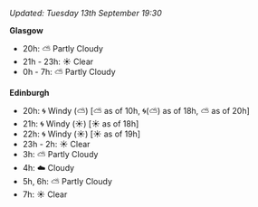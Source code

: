 *Updated: Tuesday 13th September 19:30*

**Glasgow**

* 20h: :partly_sunny: Partly Cloudy
* 21h - 23h: :sunny: Clear
* 0h - 7h: :partly_sunny: Partly Cloudy

**Edinburgh**

* 20h: :cyclone: Windy (:partly_sunny:) [:partly_sunny: as of 10h, :cyclone:(:partly_sunny:) as of 18h, :partly_sunny: as of 20h]
* 21h: :cyclone: Windy (:sunny:) [:sunny: as of 18h]
* 22h: :cyclone: Windy (:sunny:) [:sunny: as of 19h]
* 23h - 2h: :sunny: Clear
* 3h: :partly_sunny: Partly Cloudy
* 4h: :cloud: Cloudy
* 5h, 6h: :partly_sunny: Partly Cloudy
* 7h: :sunny: Clear
